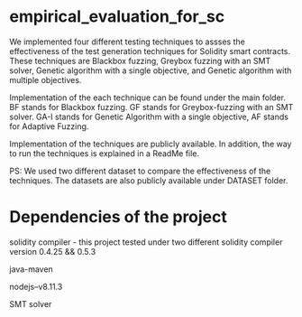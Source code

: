 # empirical_evaluation_for_sc

We implemented four different testing techniques to assses the effectiveness of the test generation techniques for Solidity smart contracts. These techniques are Blackbox fuzzing, Greybox fuzzing with an SMT solver, Genetic algorithm with a single objective, and Genetic algorithm with multiple objectives.

Implementation of the each technique can be found under the main folder. BF stands for Blackbox fuzzing. GF stands for Greybox-fuzzing with an SMT solver. GA-I stands for Genetic Algorithm with a single objective, AF stands for Adaptive Fuzzing.

Implementation of the techniques are publicly available. In addition, the way to run the techniques is explained in a ReadMe file.

PS: We used two different dataset to compare the effectiveness of the techniques. The datasets are also publicly available under DATASET folder.

# Dependencies of the project

solidity compiler - this project tested under two different solidity compiler version 0.4.25 && 0.5.3

java-maven

nodejs–v8.11.3

SMT solver
